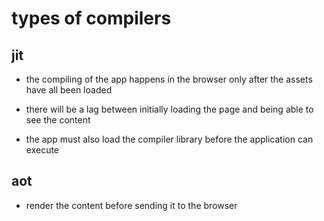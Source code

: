 # types of compilers

## jit

- the compiling of the app happens in the browser only after the assets have all been loaded

- there will be a lag between initially loading the page and being able to see the content

- the app must also load the compiler library before the application can execute

## aot

- render the content before sending it to the browser
